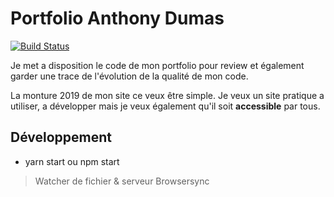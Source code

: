 # Portfolio Anthony Dumas
[![Build Status](http://172.105.82.184:8080/buildStatus/icon?job=Projets+Personnel%2Fanthony-dumas.fr)](http://172.105.82.184:8080/job/Projets%20Personnel/job/anthony-dumas.fr/)

Je met a disposition le code de mon portfolio pour review et également garder une trace de l'évolution de la qualité de mon code.

La monture 2019 de mon site ce veux être simple. Je veux un site pratique a utiliser, a développer mais je veux également qu'il soit **accessible** par tous.

## Développement

- yarn start ou npm start
> Watcher de fichier & serveur Browsersync
